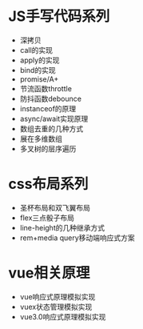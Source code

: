 # JS手写代码系列
- 深拷贝
- call的实现
- apply的实现
- bind的实现
- promise/A+
- 节流函数throttle
- 防抖函数debounce
- instanceof的原理
- async/await实现原理
- 数组去重的几种方式
- 展在多维数组
- 多叉树的层序遍历
# css布局系列
- 圣杯布局和双飞翼布局
- flex三点骰子布局
- line-height的几种继承方式
- rem+media query移动端响应式方案
# vue相关原理
- vue响应式原理模拟实现
- vuex状态管理模拟实现
- vue3.0响应式原理模拟实现
